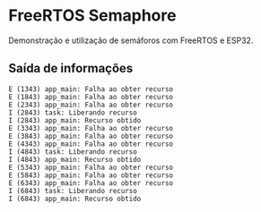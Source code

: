 # FreeRTOS Semaphore
Demonstração e utilização de semáforos com FreeRTOS e ESP32.

## Saída de informações
```
E (1343) app_main: Falha ao obter recurso
E (1843) app_main: Falha ao obter recurso
E (2343) app_main: Falha ao obter recurso
I (2843) task: Liberando recurso
I (2843) app_main: Recurso obtido
E (3343) app_main: Falha ao obter recurso
E (3843) app_main: Falha ao obter recurso
E (4343) app_main: Falha ao obter recurso
I (4843) task: Liberando recurso
I (4843) app_main: Recurso obtido
E (5343) app_main: Falha ao obter recurso
E (5843) app_main: Falha ao obter recurso
E (6343) app_main: Falha ao obter recurso
I (6843) task: Liberando recurso
I (6843) app_main: Recurso obtido
```